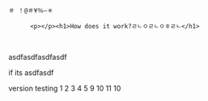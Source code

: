 <pre><code>＃ ！@＃¥％—＊</code></pre><pre><code>      &lt;p&gt;&lt;/p&gt;&lt;h1&gt;How does it work?ㄹㄴㅇㄹㄴㅇㅎㄹㄴ&lt;/h1&gt;</code></pre>
<p></p>
<p></p><p><br></p><p></p>

asdfasdfasdfasdf

if its asdfasdf

version testing 1 2 3 4 5 9 10 11 10